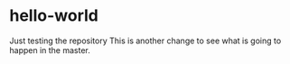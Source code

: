 # hello-world
Just testing the repository
This is another change to see what is going to happen in the master.

